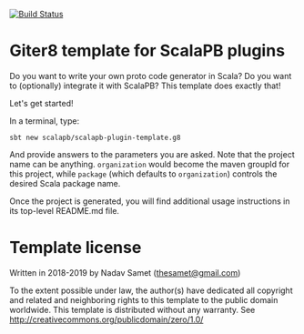 [![Build Status](https://travis-ci.org/scalapb/scalapb-plugin-template.g8.svg?branch=master)](https://travis-ci.org/scalapb/scalapb-plugin-template.g8)

# Giter8 template for ScalaPB plugins

Do you want to write your own proto code generator in Scala? Do you
want to (optionally) integrate it with ScalaPB? This template does exactly
that!

Let's get started!

In a terminal, type:

```
sbt new scalapb/scalapb-plugin-template.g8
```

And provide answers to the parameters you are asked. Note that the project
name can be anything. `organization` would become the maven groupId for this
project, while `package` (which defaults to `organization`) controls the
desired Scala package name.

Once the project is generated, you will find additional usage instructions in
its top-level README.md file.


# Template license

Written in 2018-2019 by Nadav Samet (thesamet@gmail.com)

To the extent possible under law, the author(s) have dedicated all copyright and related
and neighboring rights to this template to the public domain worldwide.
This template is distributed without any warranty. See <http://creativecommons.org/publicdomain/zero/1.0/>
